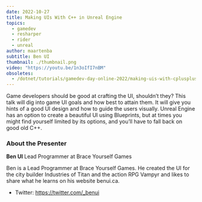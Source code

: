 ```yaml
---
date: 2022-10-27
title: Making UIs With C++ in Unreal Engine
topics:
  - gamedev
  - resharper
  - rider
  - unreal
author: maartenba
subtitle: Ben UI
thumbnail: ./thumbnail.png
video: "https://youtu.be/1n3oIfI7nBM"
obsoletes:
  - /dotnet/tutorials/gamedev-day-online-2022/making-uis-with-cplusplus-in-unreal-engine/
---
```


Game developers should be good at crafting the UI, shouldn’t they? This talk will dig into game UI goals and how best to attain them. It will give you hints of a good UI design and how to guide the users visually. Unreal Engine has an option to create a beautiful UI using Blueprints, but at times you might find yourself limited by its options, and you’ll have to fall back on good old C++.

### About the Presenter

**Ben UI** Lead Programmer at Brace Yourself Games

Ben is a Lead Programmer at Brace Yourself Games. He created the UI for the city builder Industries of Titan and the action RPG Vampyr and likes to share what he learns on his website benui.ca.

- Twitter: <https://twitter.com/_benui>
